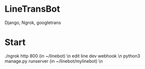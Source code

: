 # LineTransBot
Django, Ngrok, googletrans

# Start
./ngrok http 800 (in ~/linebot) \n
edit line dev webhook \n
python3 manage.py runserver (in ~/linebot/mylinebot) \n
